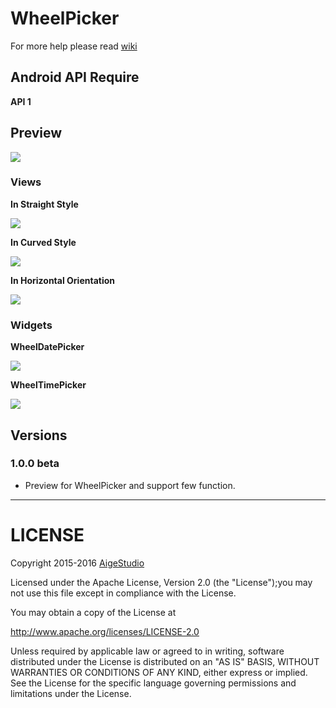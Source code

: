 # WheelPicker
For more help please read [wiki](https://github.com/AigeStudio/WheelPicker/wiki)

## Android API Require
**API 1**

## Preview
![](https://github.com/AigeStudio/WheelPicker/blob/master/Previews/DemoPreview.png)
### Views
**In Straight Style**

![](https://github.com/AigeStudio/WheelPicker/blob/master/Previews/StraightStyle.gif)

**In Curved Style**

![](https://github.com/AigeStudio/WheelPicker/blob/master/Previews/CurvedStyle.gif)

**In Horizontal Orientation**

![](https://github.com/AigeStudio/WheelPicker/blob/master/Previews/WheelPickerHor.gif)

### Widgets
**WheelDatePicker**

![](https://github.com/AigeStudio/WheelPicker/blob/master/Previews/WheelDatePicker.gif)

**WheelTimePicker**

![](https://github.com/AigeStudio/WheelPicker/blob/master/Previews/WheelTimePicker.gif)

## Versions
### 1.0.0 beta
* Preview for WheelPicker and support few function.

***

# LICENSE
Copyright 2015-2016 [AigeStudio](https://github.com/AigeStudio)

Licensed under the Apache License, Version 2.0 (the "License");you may not use this file except in compliance with the License.

You may obtain a copy of the License at

http://www.apache.org/licenses/LICENSE-2.0

Unless required by applicable law or agreed to in writing, software distributed under the License is distributed on an "AS IS" BASIS, WITHOUT WARRANTIES OR CONDITIONS OF ANY KIND, either express or implied. See the License for the specific language governing permissions and limitations under the License.

